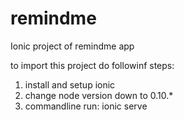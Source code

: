 remindme
========

Ionic project of remindme app

to import this project do followinf steps:
1) install and setup ionic
2) change node version down to 0.10.*
3) commandline run: ionic serve
